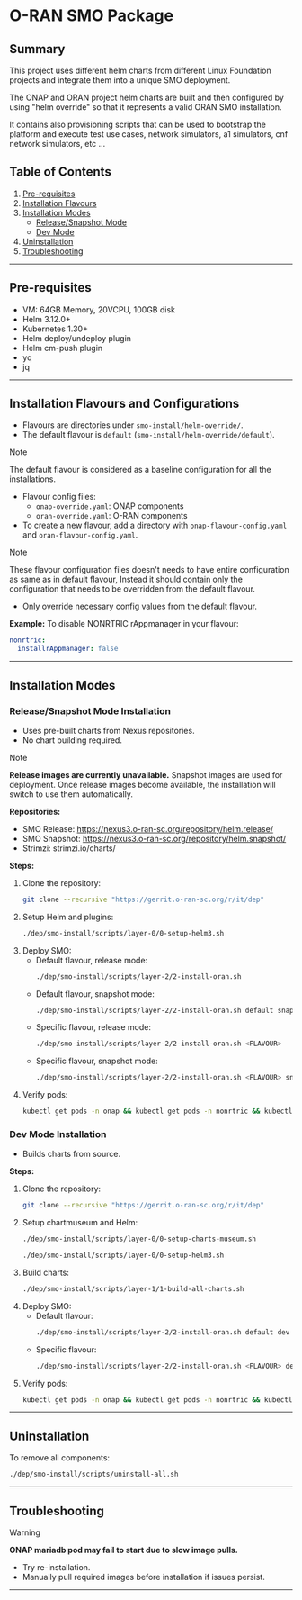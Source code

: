 # O-RAN SMO Package

## Summary
This project uses different helm charts from different Linux Foundation projects and integrate them into a unique SMO deployment.
<p>The ONAP and ORAN project helm charts are built and then configured by using "helm override" so that it represents a valid ORAN SMO installation.</p>
<p>It contains also provisioning scripts that can be used to bootstrap the platform and execute test use cases, network simulators, a1 simulators, cnf network simulators, etc ...</p>

## Table of Contents
1. [Pre-requisites](#pre-requisites)
2. [Installation Flavours](#installation-flavours-and-configurations)
3. [Installation Modes](#installation-modes)
    - [Release/Snapshot Mode](#releasesnapshot-mode-installation)
    - [Dev Mode](#dev-mode-installation)
4. [Uninstallation](#uninstallation)
5. [Troubleshooting](#troubleshooting)

---

## Pre-requisites
- VM: 64GB Memory, 20VCPU, 100GB disk
- Helm 3.12.0+
- Kubernetes 1.30+
- Helm deploy/undeploy plugin
- Helm cm-push plugin
- yq
- jq

---

## Installation Flavours and Configurations

- Flavours are directories under `smo-install/helm-override/`.
- The default flavour is `default` (`smo-install/helm-override/default`).
> [!NOTE]
> The default flavour is considered as a baseline configuration for all the installations.
- Flavour config files:
    - `onap-override.yaml`: ONAP components
    - `oran-override.yaml`: O-RAN components
- To create a new flavour, add a directory with `onap-flavour-config.yaml` and `oran-flavour-config.yaml`.
> [!NOTE]
> These flavour configuration files doesn't needs to have entire configuration as same as in default flavour, Instead it should contain only the configuration that needs to be overridden from the default flavour.
- Only override necessary config values from the default flavour.

**Example:** To disable NONRTRIC rAppmanager in your flavour:
```yaml
nonrtric:
  installrAppmanager: false
```

---

## Installation Modes

### Release/Snapshot Mode Installation
- Uses pre-built charts from Nexus repositories.
- No chart building required.

> [!NOTE]
> **Release images are currently unavailable.** Snapshot images are used for deployment. Once release images become available, the installation will switch to use them automatically.

**Repositories:**
- SMO Release: https://nexus3.o-ran-sc.org/repository/helm.release/
- SMO Snapshot: https://nexus3.o-ran-sc.org/repository/helm.snapshot/
- Strimzi: strimzi.io/charts/

**Steps:**
1. Clone the repository:
    ```bash
    git clone --recursive "https://gerrit.o-ran-sc.org/r/it/dep"
    ```
2. Setup Helm and plugins:
    ```bash
    ./dep/smo-install/scripts/layer-0/0-setup-helm3.sh
    ```
3. Deploy SMO:
    - Default flavour, release mode:
        ```bash
        ./dep/smo-install/scripts/layer-2/2-install-oran.sh
        ```
    - Default flavour, snapshot mode:
        ```bash
        ./dep/smo-install/scripts/layer-2/2-install-oran.sh default snapshot
        ```
    - Specific flavour, release mode:
        ```bash
        ./dep/smo-install/scripts/layer-2/2-install-oran.sh <FLAVOUR>
        ```
    - Specific flavour, snapshot mode:
        ```bash
        ./dep/smo-install/scripts/layer-2/2-install-oran.sh <FLAVOUR> snapshot
        ```
4. Verify pods:
    ```bash
    kubectl get pods -n onap && kubectl get pods -n nonrtric && kubectl get pods -n smo
    ```

### Dev Mode Installation
- Builds charts from source.

**Steps:**
1. Clone the repository:
    ```bash
    git clone --recursive "https://gerrit.o-ran-sc.org/r/it/dep"
    ```
2. Setup chartmuseum and Helm:
    ```bash
    ./dep/smo-install/scripts/layer-0/0-setup-charts-museum.sh
   ```
    ```bash
    ./dep/smo-install/scripts/layer-0/0-setup-helm3.sh
    ```
3. Build charts:
    ```bash
    ./dep/smo-install/scripts/layer-1/1-build-all-charts.sh
    ```
4. Deploy SMO:
    - Default flavour:
        ```bash
        ./dep/smo-install/scripts/layer-2/2-install-oran.sh default dev
        ```
    - Specific flavour:
        ```bash
        ./dep/smo-install/scripts/layer-2/2-install-oran.sh <FLAVOUR> dev
        ```
5. Verify pods:
    ```bash
    kubectl get pods -n onap && kubectl get pods -n nonrtric && kubectl get pods -n smo
    ```

---

## Uninstallation
To remove all components:
```bash
./dep/smo-install/scripts/uninstall-all.sh
```

---

## Troubleshooting
> [!WARNING]
> **ONAP mariadb pod may fail to start due to slow image pulls.**
> - Try re-installation.
> - Manually pull required images before installation if issues persist.

---

